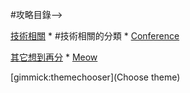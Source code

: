 #攻略目錄--> 

[技術相關]()
    * #技術相關的分類
    * [Conference](notsotech/conference.md)

[其它想到再分]()
    * [Meow](meow.md)

[gimmick:themechooser](Choose theme)
